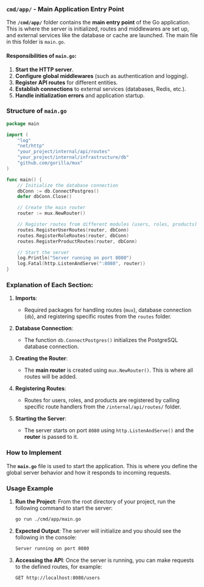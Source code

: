 ### **`cmd/app/` - Main Application Entry Point**

The **`/cmd/app/`** folder contains the **main entry point** of the Go application. This is where the server is initialized, routes and middlewares are set up, and external services like the database or cache are launched. The main file in this folder is `main.go`.

#### **Responsibilities of `main.go`:**
1. **Start the HTTP server**.
2. **Configure global middlewares** (such as authentication and logging).
3. **Register API routes** for different entities.
4. **Establish connections** to external services (databases, Redis, etc.).
5. **Handle initialization errors** and application startup.

### **Structure of `main.go`**

```go
package main

import (
    "log"
    "net/http"
    "your_project/internal/api/routes"
    "your_project/internal/infrastructure/db"
    "github.com/gorilla/mux"
)

func main() {
    // Initialize the database connection
    dbConn := db.ConnectPostgres()
    defer dbConn.Close()

    // Create the main router
    router := mux.NewRouter()

    // Register routes from different modules (users, roles, products)
    routes.RegisterUserRoutes(router, dbConn)
    routes.RegisterRoleRoutes(router, dbConn)
    routes.RegisterProductRoutes(router, dbConn)

    // Start the server
    log.Println("Server running on port 8080")
    log.Fatal(http.ListenAndServe(":8080", router))
}
```

### **Explanation of Each Section:**

1. **Imports**:
   - Required packages for handling routes (`mux`), database connection (`db`), and registering specific routes from the `routes` folder.

2. **Database Connection**:
   - The function `db.ConnectPostgres()` initializes the PostgreSQL database connection.

3. **Creating the Router**:
   - The **main router** is created using `mux.NewRouter()`. This is where all routes will be added.

4. **Registering Routes**:
   - Routes for users, roles, and products are registered by calling specific route handlers from the `/internal/api/routes/` folder.

5. **Starting the Server**:
   - The server starts on port `8080` using `http.ListenAndServe()` and the **router** is passed to it.

### **How to Implement**

The **`main.go`** file is used to start the application. This is where you define the global server behavior and how it responds to incoming requests.

### **Usage Example**

1. **Run the Project**:
   From the root directory of your project, run the following command to start the server:

   ```bash
   go run ./cmd/app/main.go
   ```

2. **Expected Output**:
   The server will initialize and you should see the following in the console:
   ```bash
   Server running on port 8080
   ```

3. **Accessing the API**:
   Once the server is running, you can make requests to the defined routes, for example:
   ```bash
   GET http://localhost:8080/users
   ```